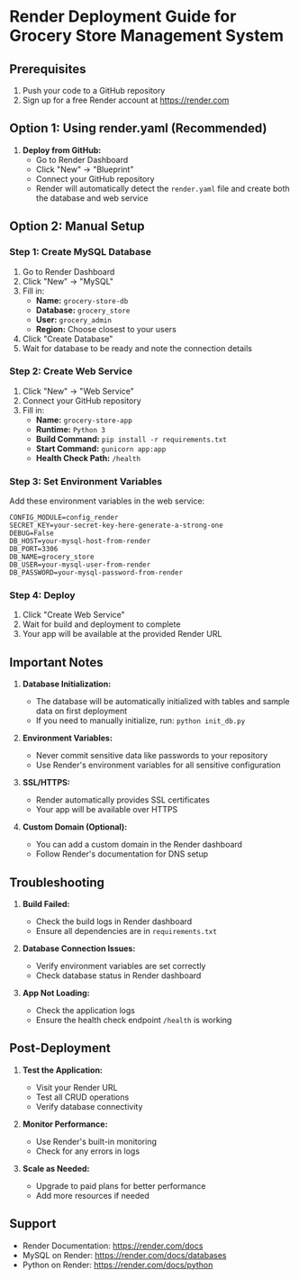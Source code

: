 # Render Deployment Guide for Grocery Store Management System

## Prerequisites
1. Push your code to a GitHub repository
2. Sign up for a free Render account at https://render.com

## Option 1: Using render.yaml (Recommended)

1. **Deploy from GitHub:**
   - Go to Render Dashboard
   - Click "New" → "Blueprint"
   - Connect your GitHub repository
   - Render will automatically detect the `render.yaml` file and create both the database and web service

## Option 2: Manual Setup

### Step 1: Create MySQL Database
1. Go to Render Dashboard
2. Click "New" → "MySQL"
3. Fill in:
   - **Name:** `grocery-store-db`
   - **Database:** `grocery_store`
   - **User:** `grocery_admin`
   - **Region:** Choose closest to your users
4. Click "Create Database"
5. Wait for database to be ready and note the connection details

### Step 2: Create Web Service
1. Click "New" → "Web Service"
2. Connect your GitHub repository
3. Fill in:
   - **Name:** `grocery-store-app`
   - **Runtime:** `Python 3`
   - **Build Command:** `pip install -r requirements.txt`
   - **Start Command:** `gunicorn app:app`
   - **Health Check Path:** `/health`

### Step 3: Set Environment Variables
Add these environment variables in the web service:

```
CONFIG_MODULE=config_render
SECRET_KEY=your-secret-key-here-generate-a-strong-one
DEBUG=False
DB_HOST=your-mysql-host-from-render
DB_PORT=3306
DB_NAME=grocery_store
DB_USER=your-mysql-user-from-render
DB_PASSWORD=your-mysql-password-from-render
```

### Step 4: Deploy
1. Click "Create Web Service"
2. Wait for build and deployment to complete
3. Your app will be available at the provided Render URL

## Important Notes

1. **Database Initialization:** 
   - The database will be automatically initialized with tables and sample data on first deployment
   - If you need to manually initialize, run: `python init_db.py`

2. **Environment Variables:**
   - Never commit sensitive data like passwords to your repository
   - Use Render's environment variables for all sensitive configuration

3. **SSL/HTTPS:**
   - Render automatically provides SSL certificates
   - Your app will be available over HTTPS

4. **Custom Domain (Optional):**
   - You can add a custom domain in the Render dashboard
   - Follow Render's documentation for DNS setup

## Troubleshooting

1. **Build Failed:**
   - Check the build logs in Render dashboard
   - Ensure all dependencies are in `requirements.txt`

2. **Database Connection Issues:**
   - Verify environment variables are set correctly
   - Check database status in Render dashboard

3. **App Not Loading:**
   - Check the application logs
   - Ensure the health check endpoint `/health` is working

## Post-Deployment

1. **Test the Application:**
   - Visit your Render URL
   - Test all CRUD operations
   - Verify database connectivity

2. **Monitor Performance:**
   - Use Render's built-in monitoring
   - Check for any errors in logs

3. **Scale as Needed:**
   - Upgrade to paid plans for better performance
   - Add more resources if needed

## Support

- Render Documentation: https://render.com/docs
- MySQL on Render: https://render.com/docs/databases
- Python on Render: https://render.com/docs/python
